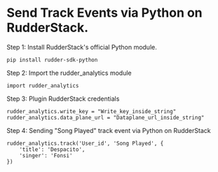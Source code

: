 # Send Track Events via Python on RudderStack.

Step 1: Install RudderStack's official Python module. 

```
pip install rudder-sdk-python
```
Step 2: Import the rudder_analytics module 

```
import rudder_analytics
```
Step 3: Plugin RudderStack credentials 

```
rudder_analytics.write_key = "Write_key_inside_string"
rudder_analytics.data_plane_url = "Dataplane_url_inside_string"
```

Step 4: Sending "Song Played" track event via Python on RudderStack
```
rudder_analytics.track('User_id', 'Song Played', {
    'title': 'Despacito',
    'singer': 'Fonsi'
})
```
